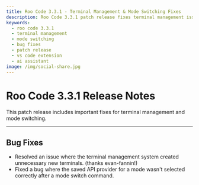 ```yaml
---
title: Roo Code 3.3.1 - Terminal Management & Mode Switching Fixes
description: Roo Code 3.3.1 patch release fixes terminal management issues and mode switching bugs for improved stability and performance.
keywords:
  - roo code 3.3.1
  - terminal management
  - mode switching
  - bug fixes
  - patch release
  - vs code extension
  - ai assistant
image: /img/social-share.jpg
---
```


# Roo Code 3.3.1 Release Notes

This patch release includes important fixes for terminal management and mode switching.

---

## Bug Fixes

*   Resolved an issue where the terminal management system created unnecessary new terminals. (thanks evan-fannin!)
*   Fixed a bug where the saved API provider for a mode wasn't selected correctly after a mode switch command.
